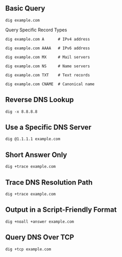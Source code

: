 ## Basic Query

```
dig example.com
```

Query Specific Record Types

```
dig example.com A      # IPv4 address
```

```
dig example.com AAAA   # IPv6 address
```

```
dig example.com MX     # Mail servers
```

```
dig example.com NS     # Name servers
```

```
dig example.com TXT    # Text records
```

```
dig example.com CNAME  # Canonical name
```

## Reverse DNS Lookup

```
dig -x 8.8.8.8
```

## Use a Specific DNS Server

```
dig @1.1.1.1 example.com
```

## Short Answer Only

```
dig +trace example.com
```

## Trace DNS Resolution Path

```
dig +trace example.com
```

## Output in a Script-Friendly Format

```
dig +noall +answer example.com
```

## Query DNS Over TCP

```
dig +tcp example.com
```
